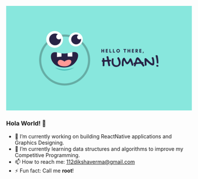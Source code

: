 ![Header Image](https://github.com/zenithexpo/zenithexpo/blob/master/Hello.png?raw=true)

### Hola World! 👋

<!--
**zenithexpo/zenithexpo** is a ✨ _special_ ✨ repository because its `README.md` (this file) appears on your GitHub profile.
- 😄 Pronouns: ...
- 👯 I’m looking to collaborate on ...
- 🤔 I’m looking for help with ...
- 💬 Ask me about ...
Here are some ideas to get you started:
-->
- 🔭 I’m currently working on building ReactNative applications and Graphics Designing.
- 🌱 I’m currently learning data structures and algorithms to improve my Competitive Programming.
- 📫 How to reach me: 112dikshaverma@gmail.com
- ⚡ Fun fact: Call me **root**!

